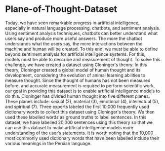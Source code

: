 # Plane-of-Thought-Dataset
Today, we have seen remarkable progress in artificial intelligence, especially in natural language processing, chatbots, and sentiment analysis. Using sentiment analysis techniques, chatbots can better understand what users say and produce more useful answers. The more the chatbot understands what the users say, the more interactions between the machine and human will be created. To this end, we must be able to define beyond sentiment analysis for artificial intelligence systems. For this, models must be able to describe and measurement of thought. To solve this challenge, we have created a dataset using Cloninger's theory. In this theory, Cloninger created a global model of human thought and its development, considering the evolution of animal learning abilities to measure thought. Since the thought of humans has not been measured before, and accurate measurement is required to perform scientific work, our goal in providing this dataset is to enable artificial intelligence models to do this. Cloninger has divided human thought into five different planes. These planes include: sexual (2), material (3), emotional (4), intellectual (5), and spiritual (7). Three experts labeled the first 10,000 frequently used dictionary words to collect this dataset using Cloninger's theory. We then used these labelled words as ground truths to label sentences. In this dataset, we have labelled 20,000 sentences using this theory so that we can use this dataset to make artificial intelligence models more understanding of the user’s statements. It is worth noting that the 10,000 most commonly used dictionary words that have been labelled include their various meanings in the Persian language.
